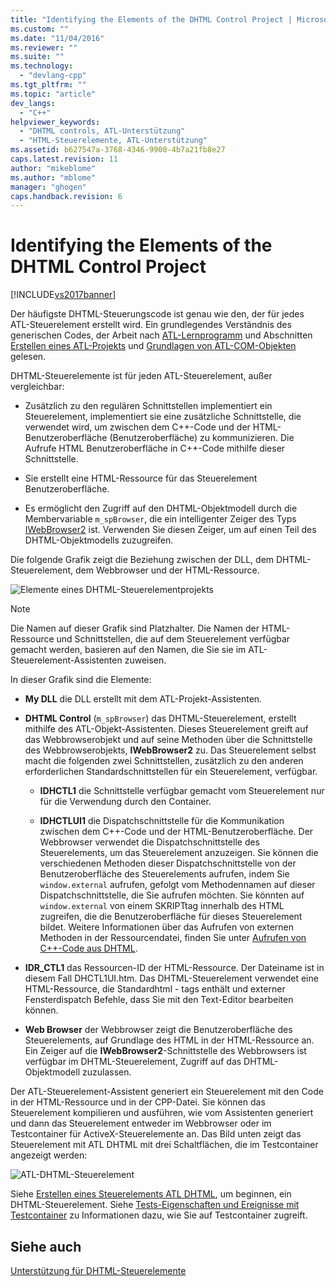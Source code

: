 ```yaml
---
title: "Identifying the Elements of the DHTML Control Project | Microsoft Docs"
ms.custom: ""
ms.date: "11/04/2016"
ms.reviewer: ""
ms.suite: ""
ms.technology: 
  - "devlang-cpp"
ms.tgt_pltfrm: ""
ms.topic: "article"
dev_langs: 
  - "C++"
helpviewer_keywords: 
  - "DHTML controls, ATL-Unterstützung"
  - "HTML-Steuerelemente, ATL-Unterstützung"
ms.assetid: b627547a-3768-4346-9900-4b7a21fb8e27
caps.latest.revision: 11
author: "mikeblome"
ms.author: "mblome"
manager: "ghogen"
caps.handback.revision: 6
---
```

# Identifying the Elements of the DHTML Control Project
[!INCLUDE[vs2017banner](../assembler/inline/includes/vs2017banner.md)]

Der häufigste DHTML\-Steuerungscode ist genau wie den, der für jedes ATL\-Steuerelement erstellt wird.  Ein grundlegendes Verständnis des generischen Codes, der Arbeit nach [ATL\-Lernprogramm](../atl/active-template-library-atl-tutorial.md) und Abschnitten [Erstellen eines ATL\-Projekts](../atl/reference/creating-an-atl-project.md) und [Grundlagen von ATL\-COM\-Objekten](../atl/fundamentals-of-atl-com-objects.md) gelesen.  
  
 DHTML\-Steuerelemente ist für jeden ATL\-Steuerelement, außer vergleichbar:  
  
-   Zusätzlich zu den regulären Schnittstellen implementiert ein Steuerelement, implementiert sie eine zusätzliche Schnittstelle, die verwendet wird, um zwischen dem C\+\+\-Code und der HTML\-Benutzeroberfläche \(Benutzeroberfläche\) zu kommunizieren.  Die Aufrufe HTML Benutzeroberfläche in C\+\+\-Code mithilfe dieser Schnittstelle.  
  
-   Sie erstellt eine HTML\-Ressource für das Steuerelement Benutzeroberfläche.  
  
-   Es ermöglicht den Zugriff auf den DHTML\-Objektmodell durch die Membervariable `m_spBrowser`, die ein intelligenter Zeiger des Typs [IWebBrowser2](https://msdn.microsoft.com/en-us/library/aa752127.aspx) ist.  Verwenden Sie diesen Zeiger, um auf einen Teil des DHTML\-Objektmodells zuzugreifen.  
  
 Die folgende Grafik zeigt die Beziehung zwischen der DLL, dem DHTML\-Steuerelement, dem Webbrowser und der HTML\-Ressource.  
  
 ![Elemente eines DHTML&#45;Steuerelementprojekts](../atl/media/vc52en1.png "vc52EN1")  
  
> [!NOTE]
>  Die Namen auf dieser Grafik sind Platzhalter.  Die Namen der HTML\-Ressource und Schnittstellen, die auf dem Steuerelement verfügbar gemacht werden, basieren auf den Namen, die Sie sie im ATL\-Steuerelement\-Assistenten zuweisen.  
  
 In dieser Grafik sind die Elemente:  
  
-   **My DLL** die DLL erstellt mit dem ATL\-Projekt\-Assistenten.  
  
-   **DHTML Control** \(`m_spBrowser`\) das DHTML\-Steuerelement, erstellt mithilfe des ATL\-Objekt\-Assistenten.  Dieses Steuerelement greift auf das Webbrowserobjekt und auf seine Methoden über die Schnittstelle des Webbrowserobjekts, **IWebBrowser2** zu.  Das Steuerelement selbst macht die folgenden zwei Schnittstellen, zusätzlich zu den anderen erforderlichen Standardschnittstellen für ein Steuerelement, verfügbar.  
  
    -   **IDHCTL1** die Schnittstelle verfügbar gemacht vom Steuerelement nur für die Verwendung durch den Container.  
  
    -   **IDHCTLUI1** die Dispatchschnittstelle für die Kommunikation zwischen dem C\+\+\-Code und der HTML\-Benutzeroberfläche.  Der Webbrowser verwendet die Dispatchschnittstelle des Steuerelements, um das Steuerelement anzuzeigen.  Sie können die verschiedenen Methoden dieser Dispatchschnittstelle von der Benutzeroberfläche des Steuerelements aufrufen, indem Sie `window.external` aufrufen, gefolgt vom Methodennamen auf dieser Dispatchschnittstelle, die Sie aufrufen möchten.  Sie könnten auf `window.external` von einem SKRIPTtag innerhalb des HTML zugreifen, die die Benutzeroberfläche für dieses Steuerelement bildet.  Weitere Informationen über das Aufrufen von externen Methoden in der Ressourcendatei, finden Sie unter [Aufrufen von C\+\+\-Code aus DHTML](../atl/calling-cpp-code-from-dhtml.md).  
  
-   **IDR\_CTL1** das Ressourcen\-ID der HTML\-Ressource.  Der Dateiname ist in diesem Fall DHCTL1UI.htm.  Das DHTML\-Steuerelement verwendet eine HTML\-Ressource, die Standardhtml \- tags enthält und externer Fensterdispatch Befehle, dass Sie mit den Text\-Editor bearbeiten können.  
  
-   **Web Browser** der Webbrowser zeigt die Benutzeroberfläche des Steuerelements, auf Grundlage des HTML in der HTML\-Ressource an.  Ein Zeiger auf die **IWebBrowser2**\-Schnittstelle des Webbrowsers ist verfügbar im DHTML\-Steuerelement, Zugriff auf das DHTML\-Objektmodell zuzulassen.  
  
 Der ATL\-Steuerelement\-Assistent generiert ein Steuerelement mit den Code in der HTML\-Ressource und in der CPP\-Datei.  Sie können das Steuerelement kompilieren und ausführen, wie vom Assistenten generiert und dann das Steuerelement entweder im Webbrowser oder im Testcontainer für ActiveX\-Steuerelemente an.  Das Bild unten zeigt das Steuerelement mit ATL DHTML mit drei Schaltflächen, die im Testcontainer angezeigt werden:  
  
 ![ATL&#45;DHTML&#45;Steuerelement](../atl/media/vc52en2.png "vc52EN2")  
  
 Siehe [Erstellen eines Steuerelements ATL DHTML](../atl/creating-an-atl-dhtml-control.md), um beginnen, ein DHTML\-Steuerelement.  Siehe [Tests\-Eigenschaften und Ereignisse mit Testcontainer](../mfc/testing-properties-and-events-with-test-container.md) zu Informationen dazu, wie Sie auf Testcontainer zugreift.  
  
## Siehe auch  
 [Unterstützung für DHTML\-Steuerelemente](../atl/atl-support-for-dhtml-controls.md)